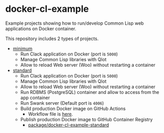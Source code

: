 # docker-cl-example

Example projects showing how to run/develop Common Lisp web applications on Docker container.

This repository includes 2 types of projects.

* [minimum](./minimum/)
  * Run Clack application on Docker (port is `5000`)
  * Manage Common Lisp libraries with Qlot
  * Allow to reload Web server (Woo) without restarting a container
* [standard](./standard/)
  * Run Clack application on Docker (port is `5000`)
  * Manage Common Lisp libraries with Qlot
  * Allow to reload Web server (Woo) without restarting a container
  * Run RDBMS (PostgreSQL) container and allow to access from the app container
  * Run Swank server (Default port is `4006`)
  * Build production Docker image on GitHub Actions
    * Workflow file is [here](./.github/workflows/build-production-image.yml).
  * Publish production Docker image to GitHub Container Registry
    * [package/docker-cl-example-standard](https://github.com/users/fukamachi/packages/container/package/docker-cl-example-standard)
